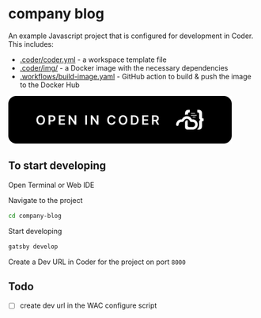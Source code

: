 # company blog

An example Javascript project that is configured for development in Coder. This includes:

- [.coder/coder.yml](.coder/coder.yaml) - a workspace template file
- [.coder/img/](.coder/img/) - a Docker image with the necessary dependencies
- [.workflows/build-image.yaml](.workflows/build-image.yaml) - GitHub action to build & push the image to the Docker Hub

[![Open in Coder](static/embed-button.svg)](https://dev.coding.pics/wac/build?project_oauth_service=github&template_oauth_service=github&project_url=git@github.com:bpmct/company-blog.git&template_url=git@github.com:bpmct/company-blog.git&template_ref=main)

## To start developing

Open Terminal or Web IDE

Navigate to the project

  ```sh
  cd company-blog
  ```

Start developing

  ```sh
  gatsby develop
  ```

Create a Dev URL in Coder for the project on port `8000`

## Todo

- [ ] create dev url in the WAC configure script
